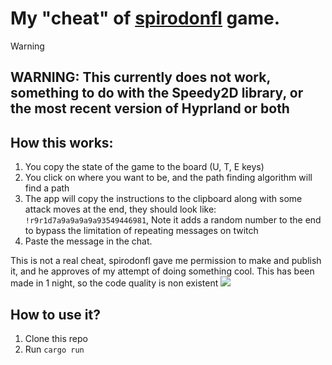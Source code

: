 # My "cheat" of [spirodonfl](https://www.twitch.tv/spirodonfl) game.

> [!WARNING]  
> ## WARNING: This currently does not work, something to do with the Speedy2D library, or the most recent version of Hyprland or both

## How this works:
1. You copy the state of the game to the board (U, T, E keys)
2. You click on where you want to be, and the path finding algorithm will find a path
3. The app will copy the instructions to the clipboard along with some attack moves at the end, they should look like: `!r9r1d7a9a9a9a9a93549446981`, Note it adds a random number to the end to bypass the limitation of repeating messages on twitch
4. Paste the message in the chat.


This is not a real cheat, spirodonfl gave me permission to make and publish it, and he approves of my attempt of doing something cool. This has been made in 1 night, so the code quality is non existent
![](https://imgur.com/yZIuGEV.png)

## How to use it?
1. Clone this repo
2. Run `cargo run`
